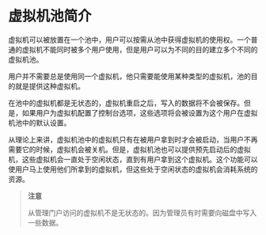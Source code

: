 # 虚拟机池简介

虚拟机可以被放置在一个池中，用户可以按需从池中获得虚拟机的使用权。一个普通的虚拟机不能同时被多个用户使用，但是用户可以为不同的目的建立多个不同的虚拟机池。

用户并不需要总是使用同一个虚拟机，他只需要能使用某种类型的虚拟机，池的目的就是提供这种虚拟机。

在池中的虚拟机都是无状态的，虚拟机重启之后，写入的数据将不会被保存。但是，如果用户为虚拟机配置了控制台选项，这些选项将会被设置为这个用户在虚拟机池中的默认设置。

从理论上来讲，虚拟机池中的虚拟机只有在被用户拿到时才会被启动，当用户不再需要它的时候，虚拟机会被关机。但是，虚拟机池也可以提供预先启动后的虚拟机，这些虚拟机会一直处于空闲状态，直到有用户拿到这个虚拟机。这个功能可以使用户马上使用他们所拿到的虚拟机，但这些处于空闲状态的虚拟机会消耗系统的资源。

> **注意**
>
> 从管理门户访问的虚拟机不是无状态的。因为管理员有时需要向磁盘中写入一些数据。

